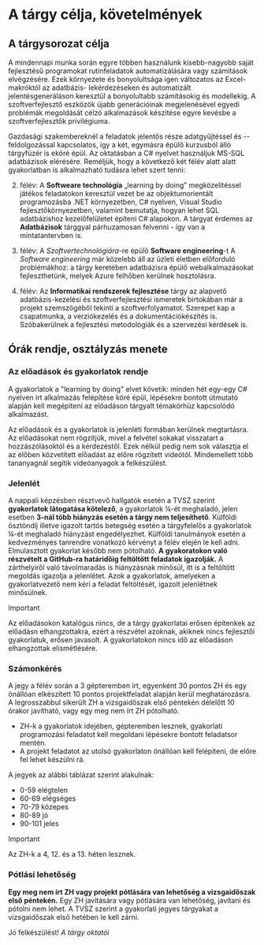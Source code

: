 # A tárgy célja, követelmények

## A tárgysorozat célja

A mindennapi munka során egyre többen használunk kisebb-nagyobb saját fejlesztésű programokat rutinfeladatok automatizálására vagy számítások elvégzésére. Ezek környezete és bonyolultsága igen változatos az Excel-makróktól az adatbázis- lekérdezéseken és automatizált jelentésgeneráláson keresztül a bonyolultabb számításokig és modellekig. A szoftverfejlesztő eszközök újabb generációinak megjelenésével egyedi problémák megoldását célzó alkalmazások készítése egyre kevésbe a szoftverfejlesztők privilégiuma. 

Gazdasági szakembereknél a feladatok jelentős része adatgyűjtéssel és -- feldolgozással kapcsolatos, így a két, egymásra épülő kurzusból álló tárgyfüzér is eköré épül. Az oktatásban a C# nyelvet használjuk MS-SQL adatbázisok elérésére. Reméljük, hogy a következő két félév alatt alatt gyakorlatban is alkalmazható tudásra lehet szert tenni:

2. félév: A **Softweare technológia** „learning by doing” megközelítéssel játékos feladatokon keresztül vezet be az objektumorientált programozásba .NET környezetben, C# nyelven, Visual Studio fejlesztőkörnyezetben, valamint bemutatja, hogyan lehet SQL adatbázishoz kezelőfelületet építeni C# alapokon.  A tárgyat érdemes az **Adatbázisok** tárggyal párhuzamosan felvenni - így van a mintatantervben is.

3. félév: A *Szoftvertechnológiára*-re épülő **Software engineering**-t  A *Software engineering* már közelebb áll az üzleti életben előforduló problémákhoz: a tárgy keretében adatbázisra épülő webalkalmazásokat fejleszthetünk, melyek Azure felhőben kerülnek hosztolásra.

4. félév: Az **Informatikai rendszerek fejlesztése** tárgy az alapvető adatbázis-kezelési és szoftverfejlesztési ismeretek birtokában már a projekt szemszögéből tekinti a szoftverfolyamatot. Szerepet kap a csapatmunka, a verziókezelés és a dokumentációkészítés is. Szóbakerülnek a fejlesztési metodológiák és a szervezési kérdések is.

## Órák rendje,  osztályzás menete

### Az előadások és gyakorlatok rendje

A gyakorlatok a "learning by doing" elvet követik: minden hét egy-egy C# nyelven írt alkalmazás felépítése köré épül, lépésekre bontott útmutató alapján kell megépíteni az előadáson tárgyalt témakörhüz kapcsolódó alkalmazást. 

Az előadások és a gyakorlatok is jelenléti formában kerülnek megtartásra. Az előadásokat nem rögzítjük, mivel a felvétel sokakat visszatart a hozzászólásoktól és a kérdezéstől. Ezek nélkül pedig nem sok választja el az élőben közvetített előadást az előre rögzített videótól. Mindemellett több tananyagnál segítik videóanyagok a felkészülést. 

### Jelenlét

A nappali képzésben résztvevő hallgatók esetén a TVSZ szerint **gyakorlatok látogatása kötelező**, a gyakorlatok ¼-ét meghaladó, jelen esetben **3-nál több hiányzás esetén a tárgy nem teljesíthető**. Külföldi ösztöndíj illetve igazolt tartós betegség esetén a tárgyfelelős a gyakorlatok ¼-ét meghaladó hiányzást engedélyezhet.  Külföldi tanulmányok esetén a kedvezményes tanrendre vonatkozó kérvényt  a félév elején le kell adni. Elmulasztott gyakorlat később nem pótolható. **A gyakoratokon való részvételt a GitHub-ra határidőig feltöltött feladatok igazolják.** A zárthelyiről való távolmaradás is hiányzásnak minősül, itt is a feltöltött megoldás igazolja a jelenlétet. Azok a gyakorlatok, amelyeken a gyakorlatvezető nem kéri a feladat feltöltését, igazolt jelenlétnek minősülnek. 

> [!IMPORTANT]
>
> Az előadásokon katalógus nincs, de a tárgy gyakorlatai erősen építenkek az előadásn elhangzottakra, ezért a részvétel azoknak, akiknek nincs fejlesztői gyakorlatuk, erősen javasolt. A gyakorlatokon nincs idő az előadáson elhangzottak elismétlésére. 

### Számonkérés

A jegy a félév során a 3 gépteremben írt, egyenként 30 pontos ZH és egy önállóan elkészített 10 pontos projektfeladat alapján kerül meghatározásra. A legrosszabbul sikerült ZH a vizsgaidőszak első péntekén délelőtt 10 órakor javítható, vagy egy meg nem írt ZH pótolható. 

- ZH-k a gyakorlatok idejében, gépteremben lesznek, gyakorlati programozási feladatot kell megoldani lépésekre bontott feladatsor mentén. 
- A projekt feladatot az utolsó gyakorlaton önállóan kell felépíteni, de előre fel lehet készülni rá. 


A jegyek az alábbi táblázat szerint alakulnak:

- 0-59 elégtelen
- 60-69 elégséges
- 70-79 közepes
- 80-89 jó
- 90-101 jeles

> [!IMPORTANT]
>
> Az ZH-k a 4, 12. és a 13. héten lesznek. 

### Pótlási lehetőség

**Egy meg nem írt ZH vagy projekt pótlására van lehetőség a vizsgaidőszak első péntekén.**  Egy ZH javítására vagy pótlására van lehetőség, javítani és pótolni nem lehet. A TVSZ szerint a gyakorlati jegyes tárgyakat a vizsgaidőszak első hetében le kell zárni. 



Jó felkészülést!
*A tárgy oktatói*
